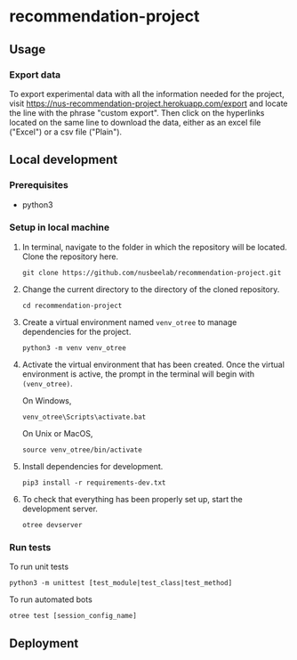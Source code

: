 # recommendation-project

## Usage

### Export data

To export experimental data with all the information needed for the project, visit https://nus-recommendation-project.herokuapp.com/export and locate the line with the phrase "custom export". Then click on the hyperlinks located on the same line to download the data, either as an excel file ("Excel") or a csv file ("Plain").

## Local development

### Prerequisites

- python3

### Setup in local machine

1. In terminal, navigate to the folder in which the repository will be located. Clone the repository here.

   ```
   git clone https://github.com/nusbeelab/recommendation-project.git
   ```

1. Change the current directory to the directory of the cloned repository.

   ```
   cd recommendation-project
   ```

1. Create a virtual environment named `venv_otree` to manage dependencies for the project.

   ```
   python3 -m venv venv_otree
   ```

1. Activate the virtual environment that has been created. Once the virtual environment is active, the prompt in the terminal will begin with `(venv_otree)`.

   On Windows,

   ```
   venv_otree\Scripts\activate.bat
   ```

   On Unix or MacOS,

   ```
   source venv_otree/bin/activate
   ```

1. Install dependencies for development.

   ```
   pip3 install -r requirements-dev.txt
   ```

1. To check that everything has been properly set up, start the development server.

   ```
   otree devserver
   ```

### Run tests

To run unit tests

```
python3 -m unittest [test_module|test_class|test_method]
```

To run automated bots

```
otree test [session_config_name]
```

## Deployment
